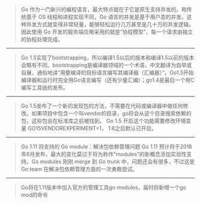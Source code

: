> Go 作为一门新兴的编程语言，最大特点就在于它是原生支持并发的。和传统基于 OS 线程和进程实现不同，Go 语言的并发是基于用户态的并发，这种并发方式就变得非常轻量，能够轻松运行几万甚至是几十万的并发逻辑。因此使用 Go 开发的服务端应用采用的就是“协程模型”，每一个请求由独立的协程处理完成。

---

> Go 1.5实现了bootstrapping，所以编译1.5以后的版本和编译1.5以前的版本会略有不同。bootstrapping是编译器领域的一个术语，中文翻译为自举或自展，通俗地讲“用要编译的目标语言编写其编译器（汇编器）”。Go1.5开始编译器和运行时完全用Go语言编写（还有少量汇编）；go1.4是最后一个用C编写工具链的发布。

---

> Go 1.5发布了一个新的发现包的方法，不需要在代码或编译器中做任何修改。如果项目中包含一个叫vendor的目录，go将会从这个目录搜索依赖的包，这些包会在标准库之前被找到。
Go 1.5 开启这个功能需要修改环境变量 GO15VENDOREXPERIMENT=1， 1.6之后默认已开启。

---

> Go 1.11 将支持的 Go module：解决包依赖管理问题
Go 1.11 预计将于2018年8月发布，最大的变化莫过于将为称作"modules"的新概念添加实验性支持。Go modules 刚刚 merge 到 Go trunk 中，问题还会有很多，不过这是 Go team 在解决包依赖管理方面的一次勇敢尝试。

---

> Go将在1.11版本中加入官方的管理工具go modules，届时将新增一个go mod的命令
